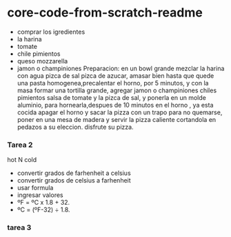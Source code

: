 # core-code-from-scratch-readme
* comprar los igredientes
* la harina
* tomate
* chile pimientos
* queso mozzarella
* jamon o champiniones
Preparacion: en un bowl grande mezclar la harina con agua pizca de sal pizca de azucar, amasar bien hasta que quede una pasta homogenea,precalentar el horno, por 5 minutos, y con la masa formar una tortilla grande, agregar jamon o champiniones chiles pimientos salsa de tomate y la pizca de sal, y ponerla en un molde aluminio, para hornearla,despues de 10 minutos en el horno , ya esta cocida apagar el horno y sacar la pizza con un trapo para no quemarse, poner en una mesa de madera y servir la pizza caliente cortandola en pedazos a su eleccion. disfrute su pizza.

### Tarea 2
hot N cold
* convertir grados de farhenheit a celsius
* convertir grados de celsius a farhenheit
* usar formula
* ingresar valores
* ºF = ºC x 1.8 + 32. 
* ºC = (ºF-32) ÷ 1.8.

### tarea 3



